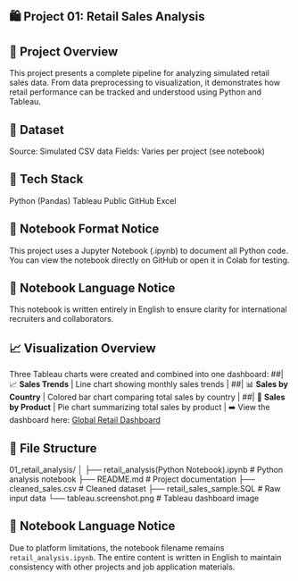 ## 🛍️ Project 01: Retail Sales Analysis

## 📌 Project Overview
This project presents a complete pipeline for analyzing simulated retail sales data. 
From data preprocessing to visualization, it demonstrates how retail performance can be tracked and understood using Python and Tableau.

## 🧮 Dataset
Source: Simulated CSV data
Fields: Varies per project (see notebook)

## 🧰 Tech Stack
Python (Pandas)
Tableau Public
GitHub
Excel

## 📓 Notebook Format Notice
This project uses a Jupyter Notebook (.ipynb) to document all Python code. You can view the notebook directly on GitHub or open it in Colab for testing.

## 📘 Notebook Language Notice
This notebook is written entirely in English to ensure clarity for international recruiters and collaborators.

## 📈 Visualization Overview
Three Tableau charts were created and combined into one dashboard:
##| 📈 **Sales Trends** | Line chart showing monthly sales trends |
##| 📊 **Sales by Country** | Colored bar chart comparing total sales by country |
##| 🧾 **Sales by Product** | Pie chart summarizing total sales by product |
➡️ View the dashboard here: [Global Retail Dashboard](https://public.tableau.com/app/profile/zheng.lyu6601/viz/GlobalRetailAnalysis_17487317429280/GlobalRetailAnalysis)

## 📁 File Structure
01_retail_analysis/
│
├── retail_analysis(Python Notebook).ipynb        # Python analysis notebook
├── README.md                                     # Project documentation
├── cleaned_sales.csv                             # Cleaned dataset
├── retail_sales_sample.SQL                       # Raw input data
└── tableau.screenshot.png                        # Tableau dashboard image

## 💬 Notebook Language Notice
Due to platform limitations, the notebook filename remains `retail_analysis.ipynb`. 
The entire content is written in English to maintain consistency with other projects and job application materials.
